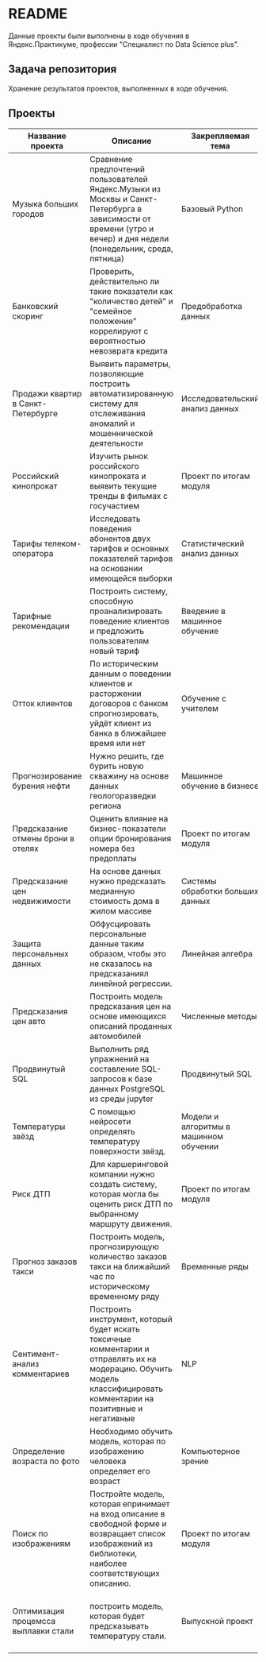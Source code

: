 # README

Данные проекты были выполнены в ходе обучения в Яндекс.Практикуме, профессии "Специалист по Data Science plus".

## Задача репозитория

Хранение результатов проектов, выполненных в ходе обучения.

## Проекты

|Название проекта| Описание | Закрепляемая тема | Используемые библиотеки|
|----------------|----------|-------------------|------------------------|
|Музыка больших городов|Сравнение предпочтений пользователей Яндекс.Музыки из Москвы и Санкт-Петербурга в зависимости от времени (утро и вечер) и дня недели (понедельник, среда, пятница) | Базовый Python | pandas only |
|Банковский скоринг|Проверить, действительно ли такие показатели как "количество детей" и "семейное положение" коррелируют с вероятностью невозврата кредита |Предобработка данных |pandas, numpy, seaborn, pymystem3|
|Продажи квартир в Санкт-Петербурге|Выявить параметры, позволяющие построить автоматизированную систему для отслеживания аномалий и мошеннической деятельности |Исследовательский анализ данных |pandas, numpy, seaborn, sklearn|
|Российский кинопрокат|Изучить рынок российского кинопроката и выявить текущие тренды в фильмах с госучастием |Проект по итогам модуля |pandas, numpy, seaborn, sklearn|
|Тарифы телеком-оператора|Исследовать поведения абонентов двух тарифов и основных показателей тарифов на основании имеющейся выборки|Статистический анализ данных|pandas, numpy, seaborn, scipy|
|Тарифные рекомендации|Построить систему, способную проанализировать поведение клиентов и предложить пользователям новый тариф|Введение в машинное обучение|pandas, sklearn|
|Отток клиентов|По историческим данным о поведении клиентов и расторжении договоров с банком спрогнозировать, уйдёт клиент из банка в ближайшее время или нет|Обучение с учителем|numpy, pandas, sklearn, imblearn|
|Прогнозирование бурения нефти|Нужно решить, где бурить новую скважину на основе данных геологоразведки региона|Машинное обучение в бизнесе|numpy, pandas, sklearn, seaborn, scipy|
|Предсказание отмены брони в отелях|Оценить влияние на бизнес-показатели опции бронирования номера без предоплаты|Проект по итогам модуля |numpy, pandas, sklearn, seaborn, imblearn|
|Предсказание цен недвижимости|На основе данных нужно предсказать медианную стоимость дома в жилом массиве|Системы обработки больших данных|pandas, pyspark|
|Защита персональных данных|Обфусцировать персональные данные таким образом, чтобы это не сказалось на предсказаниял линейной регрессии.|Линейная алгебра|numpy, pandas, sklearn|
|Предсказания цен авто|Построить модель предсказания цен на основе имеющихся описаний проданных автомобилей|Численные методы|numpy, pandas, sklearn, seaborn, lightgbm, category_encoders|
|Продвинутый SQL|Выполнить ряд упражнений на составление SQL-запросов к базе данных PostgreSQL из среды jupyter|Продвинутый SQL|pandas, seaborn, sqlalchemy|
|Температуры звёзд|С помощью нейросети определять температуру поверхности звёзд.|Модели и алгоритмы в машинном обучении|numpy, pandas, seaborn, torch|
|Риск ДТП|Для каршеринговой компании нужно создать систему, которая могла бы оценить риск ДТП по выбранному маршруту движения.|Проект по итогам модуля|numpy, pandas, seaborn, torch, sqlalchemy, tqdm|
|Прогноз заказов такси|Построить модель, прогнозирующую количество заказов такси на ближайший час по историческому временному ряду| Временные ряды|numpy, pandas, seaborn, statsmodels|
|Сентимент-анализ комментариев|Построить инструмент, который будет искать токсичные комментарии и отправлять их на модерацию. Обучить модель классифицировать комментарии на позитивные и негативные|NLP|pandas, nltk, sklearn|
|Определение возраста по фото|Необходимо обучить модель, которая по изображению человека определяет его возраст|Компьютерное зрение|pandas, seaborn, tensorflow, PIL|
|Поиск по изображениям|Постройте модель, которая епринимает на вход описание в свободной форме и возвращает список изображений из библиотеки, наиболее соответствующих описанию.|Проект по итогам модуля|pandas, nltk, tensorflow, sklearn, PIL|
|Оптимизация процемсса выплавки стали|построить модель, которая будет предсказывать температуру стали.|Выпускной проект|pandas,  numpy, seaborn, tensorflow, sklearn, catboost, lightgbm, sqlalchemy|